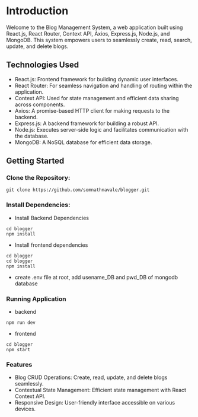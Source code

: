 # Introduction

Welcome to the Blog Management System, a web application built using React.js, React Router, Context API, Axios, Express.js, Node.js, and MongoDB. This system empowers users to seamlessly create, read, search, update, and delete blogs.

## Technologies Used
- React.js: Frontend framework for building dynamic user interfaces.
- React Router: For seamless navigation and handling of routing within the application.
- Context API: Used for state management and efficient data sharing across components.
- Axios: A promise-based HTTP client for making requests to the backend.
- Express.js: A backend framework for building a robust API.
- Node.js: Executes server-side logic and facilitates communication with the database.
- MongoDB: A NoSQL database for efficient data storage.

## Getting Started
### Clone the Repository:
```
git clone https://github.com/somnathnavale/blogger.git
```
### Install Dependencies:
- Install Backend Dependencies
```
cd blogger
npm install
```
- Install frontend dependencies
```
cd blogger
cd blogger
npm install
```
- create .env file at root, add usename_DB and pwd_DB
of mongodb database

### Running Application
- backend
```
npm run dev
```
- frontend
```
cd blogger
npm start 
```

### Features
- Blog CRUD Operations: Create, read, update, and delete blogs seamlessly.
- Contextual State Management: Efficient state management with React Context API.
- Responsive Design: User-friendly interface accessible on various devices.